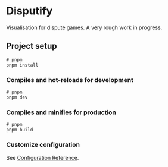 # Disputify

Visualisation for dispute games. A very rough work in progress.

## Project setup

```
# pnpm
pnpm install
```

### Compiles and hot-reloads for development

```
# pnpm
pnpm dev
```

### Compiles and minifies for production

```
# pnpm
pnpm build
```

### Customize configuration

See [Configuration Reference](https://vitejs.dev/config/).
